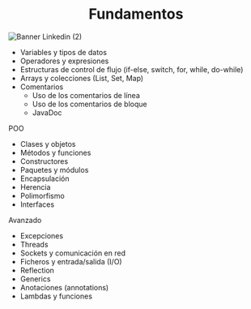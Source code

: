<h1 align="center">Fundamentos</h1>

![Banner Linkedin (2)](https://user-images.githubusercontent.com/75398496/215573266-53ec87c6-2796-499b-8133-5290632a5868.png)

- Variables y tipos de datos
- Operadores y expresiones
- Estructuras de control de flujo (if-else, switch, for, while, do-while)
- Arrays y colecciones (List, Set, Map)
- Comentarios
    - Uso de los comentarios de línea
    - Uso de los comentarios de bloque
    - JavaDoc

POO
- Clases y objetos
- Métodos y funciones
- Constructores
- Paquetes y módulos
- Encapsulación
- Herencia
- Polimorfismo
- Interfaces

Avanzado
- Excepciones
- Threads
- Sockets y comunicación en red
- Ficheros y entrada/salida (I/O)
- Reflection
- Generics
- Anotaciones (annotations)
- Lambdas y funciones
